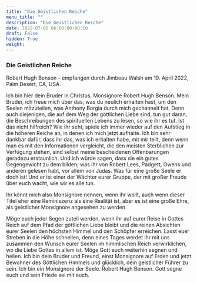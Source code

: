 ```yaml
---
title: "Die Geistlichen Reiche"
menu_title: ""
description: "Die Geistlichen Reiche"
date: 2022-07-06 06:00:00+00:10
draft: False
hidden: True
weight:
---
```

### Die Geistlichen Reiche

Robert Hugh Benson - empfangen durch Jimbeau Walsh am 19. April 2022, Palm Desert, CA, USA.

Ich bin hier dein Bruder in Christus, Monsignore Robert Hugh Benson. Mein Bruder, ich freue mich über das, was du neulich erhalten hast, um den Seelen mitzuteilen, was Anthony Borgia durch mich gechannelt hat. Denn auch diejenigen, die auf dem Weg der göttlichen Liebe sind, tun gut daran, die Beschreibungen des spirituellen Lebens zu lesen, so wie ihr es tut. Ist das nicht hilfreich? Wie ihr seht, spiele ich immer wieder auf den Aufstieg in die höheren Reiche an, in denen ich mich jetzt aufhalte. Ich bin sehr dankbar dafür, dass ihr das, was ich erhalten habe, mit mir teilt, denn wenn man es mit den Informationen vergleicht, die den meisten Sterblichen zur Verfügung stehen, sind selbst meine bescheidenen Offenbarungen geradezu erstaunlich. Und ich würde sagen, dass sie ein gutes Gegengewicht zu dem bilden, was ihr von Robert Lees, Padgett, Owens und anderen gelesen habt, vor allem von Judas. Was für eine große Seele er doch ist! Und er ist einer der Wächter eurer Gruppe, der mit großer Freude über euch wacht, wie wir es alle tun.

Ihr könnt mich also Monsignore nennen, wenn ihr wollt, auch wenn dieser Titel eher eine Reminiszenz als eine Realität ist, aber es ist eine große Ehre, als geistlicher Monsignore angesehen zu werden.

Möge euch jeder Segen zuteil werden, wenn ihr auf eurer Reise in Gottes Reich auf dem Pfad der göttlichen Liebe bleibt und die reinen Absichten eurer Seelen den höchsten Himmel und den Schöpfer erreichen. Lasst euer Streben in die Höhe schnellen, denn eines Tages werdet ihr mit uns zusammen den Wunsch eurer Seelen im himmlischen Reich verwirklichen, wo die Liebe Gottes in allem ist. Möge Gott euch weiterhin segnen und heilen. Ich bin dein Bruder und Freund, einst Monsignore auf Erden und jetzt Bewohner des Göttlichen Himmels und glücklich, dein geistlicher Führer zu sein. Ich bin ein Monsignore der Seele. Robert Hugh Benson. Gott segne euch und sein Friede sei mit euch.